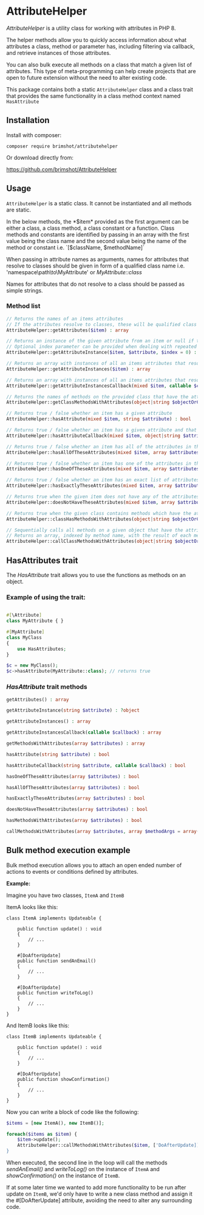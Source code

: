 # AttributeHelper

*AttributeHelper* is a utility class for working with attributes in PHP 8.

The helper methods allow you to quickly access information about what attributes a class, method or parameter has, including filtering via callback, and retrieve instances of those attributes.

You can also bulk execute all methods on a class that match a given list of attributes. This type of meta-programming can help create projects that are open to future extension without the need to alter existing code.

This package contains both a static `AttributeHelper` class and a class trait that provides the same functionality in a class method context named `HasAttribute`

## Installation

Install with composer:
```
composer require brimshot/attributehelper
```

Or download directly from:

https://github.com/brimshot/AttributeHelper

## Usage

`AttributeHelper` is a static class. It cannot be instantiated and all methods are static.

In the below methods, the *$item* provided as the first argument can be either a class, a class method, a class constant or a function. Class methods and constants are identified by passing in an array with the first value being the class name and the second value being the name of the method or constant i.e. `[$className, $methodName]`

When passing in attribute names as arguments, names for attributes that resolve to classes should be given in form of a qualified class name i.e. 'namespace\path\to\MyAttribute' or *MyAttribute::class*

Names for attributes that do not resolve to a class should be passed as simple strings.

### Method list

```php
// Returns the names of an items attributes
// If the attributes resolve to classes, these will be qualified class names
AttributeHelper::getAttributes($item) : array
```

```php
// Returns an instance of the given attribute from an item or null if the item does not have the attribute requested or attribute does not resolve to a class
// Optional index parameter can be provided when dealing with repeated attributes to choose which of the available options should be returned
AttributeHelper::getAttributeInstance($item, $attribute, $index = 0) : ?object
```

```php
// Returns an array with instances of all an items attributes that resolve to classes
AttributeHelper::getAttributeInstances($item) : array
```

```php
// Returns an array with instances of all an items attributes that resolve to classes filtered by the provided callback
AttributeHelper::getAttributeInstancesCallback(mixed $item, callable $callback) : array
```

```php
// Returns the names of methods on the provided class that have the attributes in the provided list
AttributeHelper::getClassMethodsWithAttributes(object|string $objectOrClass, array $attributesList) : array
```

```php
// Returns true / false whether an item has a given attribute
AttributeHelper::hasAttribute(mixed $item, string $attribute) : bool
```

```php
// Returns true / false whether an item has a given attribute and that the provided callback function returns when passed the matched attribute
AttributeHelper::hasAttributeCallback(mixed $item, object|string $attribute, callable $callback) : bool
```

```php
// Returns true / false whether an item has all of the attributes in the provided list
AttributeHelper::hasAllOfTheseAttributes(mixed $item, array $attributesList) : bool
```

```php
// Returns true / false whether an item has one of the attributes in the provided list
AttributeHelper::hasOneOfTheseAttributes(mixed $item, array $attributesList) : bool
```

```php
// Returns true / false whether an item has an exact list of attributes. If the item has additional attributes beyond the list in question, this method returns false.
AttributeHelper::hasExactlyTheseAttributes(mixed $item, array $attributesList) : bool
```

```php
// Returns true when the given item does not have any of the attributes in the provided list.
AttributeHelper::doesNotHaveTheseAttributes(mixed $item, array $attributesList) : bool
```

```php
// Returns true when the given class contains methods which have the attributes in the provided list.
AttributeHelper::classHasMethodsWithAttributes(object|string $objectOrClass, array $attributesList) : bool
```

```php
// Sequentially calls all methods on a given object that have the attributes in the provided list.
// Returns an array, indexed by method name, with the result of each method called.
AttributeHelper::callClassMethodsWithAttributes(object|string $objectOrClass, array $attributesList, array $methodArguments = array()) : array
```

## HasAttributes trait

The *HasAttribute* trait allows you to use the functions as methods on an object.

### Example of using the trait:
``` php

#[\Attribute]
class MyAttribute { }

#[MyAttribute]
class MyClass 
{    
    use HasAttributes;
}

$c = new MyClass();
$c->hasAttribute(MyAttribute::class); // returns true

```
### *HasAttribute* trait methods

```php
getAttributes() : array
```

```php
getAttributeInstance(string $attribute) : ?object
```

```php
getAttributeInstances() : array
```

```php
getAttributeInstancesCallback(callable $callback) : array
```

```php
getMethodsWithAttributes(array $attributes) : array
```

```php
hasAttribute(string $attribute) : bool
```

```php
hasAttributeCallback(string $attribute, callable $callback) : bool
```

```php
hasOneOfTheseAttributes(array $attributes) : bool
```

```php
hasAllOfTheseAttributes(array $attributes) : bool
```

```php
hasExactlyTheseAttributes(array $attributes) : bool
```

```php
doesNotHaveTheseAttributes(array $attributes) : bool
```

```php
hasMethodsWithAttributes(array $attributes) : bool
```

```php
callMethodsWithAttributes(array $attributes, array $methodArgs = array()) : array
```


## Bulk method execution example

Bulk method execution allows you to attach an open ended number of actions to events or conditions defined by attributes.

**Example:**

Imagine you have two classes, `ItemA` and `ItemB`

ItemA looks like this:
```
class ItemA implements Updateable {

    public function update() : void
    {
        // ...
    }

    #[DoAfterUpdate]
    public function sendAnEmail()
    {
        // ...
    }

    #[DoAfterUpdate]
    public function writeToLog()
    {
        // ...
    }
}
```

And ItemB looks like this:

```
class ItemB implements Updateable {

    public function update() : void
    {
        // ...
    }

    #[DoAfterUpdate]
    public function showConfirmation()
    {   
        // ...
    }
}

```

Now you can write a block of code like the following:

``` php
$items = [new ItemA(), new ItemB()];

foreach($items as $item) {
    $item->update();
    AttributeHelper::callMethodsWithAttributes($item, ['DoAfterUpdate]);
}
```

When executed, the second line in the loop will call the methods *sendAnEmail()* and *writeToLog()* on the instance of `ItemA` and *showConfirmation()* on the instance of `ItemB`. 

If at some later time we wanted to add more functionality to be run after update on `ItemB`, we'd only have to write a new class method and assign it the #[DoAfterUpdate] attribute, avoiding the need to alter any surrounding code.



